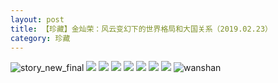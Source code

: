 ```yaml
---
layout: post
title: 【珍藏】金灿荣：风云变幻下的世界格局和大国关系（2019.02.23）
category: 珍藏
---
```

![story_new_final](http://r8s97vm6g.hd-bkt.clouddn.com/img/story_new_final.png)
![](http://r8s97vm6g.hd-bkt.clouddn.com/img/jin-hongkong-0316-1.png)
![](http://r8s97vm6g.hd-bkt.clouddn.com/img/jin-hongkong-0316-2.png)
![](http://r8s97vm6g.hd-bkt.clouddn.com/img/jin-hongkong-0316-3.png)
![](http://r8s97vm6g.hd-bkt.clouddn.com/img/jin-hongkong-0316-4.png)
![](http://r8s97vm6g.hd-bkt.clouddn.com/img/jin-hongkong-0316-5.png)
![](http://r8s97vm6g.hd-bkt.clouddn.com/img/jin-hongkong-0316-6.png)
![](http://r8s97vm6g.hd-bkt.clouddn.com/img/jin-hongkong-0316-7.png)
![wanshan](http://r8s97vm6g.hd-bkt.clouddn.com/img/wanshan.png)


  




